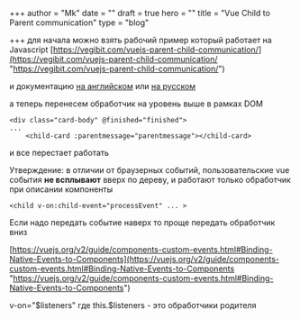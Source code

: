 +++
author = "Mk"
date = ""
draft = true
hero = ""
title = "Vue Child to Parent communication"
type = "blog"

+++
для начала можно взять рабочий пример который работает  на Javascript [https://vegibit.com/vuejs-parent-child-communication/](https://vegibit.com/vuejs-parent-child-communication/ "https://vegibit.com/vuejs-parent-child-communication/")

и документацию [на английском](https://vuejs.org/v2/guide/components.html#Listening-to-Child-Components-Events)  или [на русском](https://ru.vuejs.org/v2/guide/components.html#Прослушивание-событий-из-дочерних-компонентов-в-родительских-компонентах)

а теперь перенесем обработчик на уровень выше в рамках DOM

    <div class="card-body" @finished="finished"> 
    ...
    	<child-card :parentmessage="parentmessage"></child-card>

и все перестает работать

Утверждение: в отличии от браузерных событий, пользовательские vue события **не всплывают** вверх по дереву, и работают только обработчик при описании компоненты

    <child v-on:child-event="processEvent" ... >

Если надо передать событие наверх то проще передать обработчик вниз

[https://vuejs.org/v2/guide/components-custom-events.html#Binding-Native-Events-to-Components](https://vuejs.org/v2/guide/components-custom-events.html#Binding-Native-Events-to-Components "https://vuejs.org/v2/guide/components-custom-events.html#Binding-Native-Events-to-Components")

v-on="$listeners" где this.$listeners - это обработчики родителя